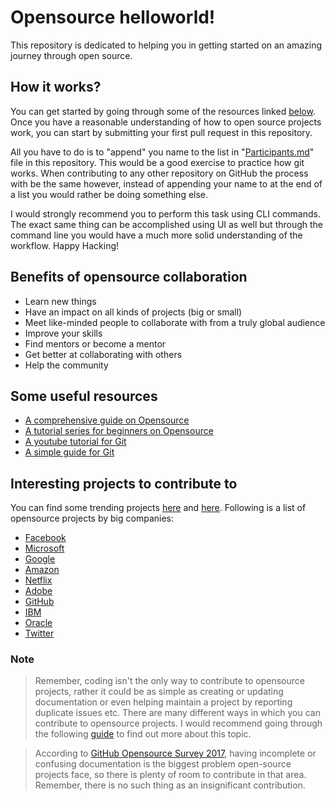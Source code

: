 # Opensource helloworld!
This repository is dedicated to helping you in getting started on an amazing journey through open source.

## How it works?
You can get started by going through some of the resources linked [below](#some-useful-resources).
Once you have a reasonable understanding of how to open source projects work, you can start by submitting your first pull request in this repository.

All you have to do is to "append" you name to the list in "[Participants.md](https://github.com/mikaalanwar/opensource-helloworld/blob/master/Participants.md)" file in this repository. This would be a good exercise to practice how git works. When contributing to any other repository on GitHub the process with be the same however, instead of appending your name to at the end of a list you would rather be doing something else.

I would strongly recommend you to perform this task using CLI commands. The exact same thing can be accomplished using UI as well but through the command line you would have a much more solid understanding of the workflow. Happy Hacking!


## Benefits of opensource collaboration
- Learn new things
- Have an impact on all kinds of projects (big or small)
- Meet like-minded people to collaborate with from a truly global audience
- Improve your skills
- Find mentors or become a mentor
- Get better at collaborating with others
- Help the community

## Some useful resources
- [A comprehensive guide on Opensource](https://opensource.guide/)
- [A tutorial series for beginners on Opensource](https://www.firsttimersonly.com/)
- [A youtube tutorial for Git](https://www.youtube.com/watch?v=SWYqp7iY_Tc)
- [A simple guide for Git](https://rogerdudler.github.io/git-guide/)

## Interesting projects to contribute to
You can find some trending projects [here](https://github.com/trending) and [here](https://github.com/explore). Following is a list of opensource projects by big companies:
- [Facebook](https://github.com/facebook)
- [Microsoft](https://github.com/Microsoft)
- [Google](https://github.com/google)
- [Amazon](https://github.com/amzn)
- [Netflix](https://github.com/Netflix)
- [Adobe](https://github.com/adobe)
- [GitHub](https://github.com/github)
- [IBM](https://github.com/ibm)
- [Oracle](https://github.com/oracle)
- [Twitter](https://github.com/twitter)

### Note

> Remember, coding isn't the only way to contribute to opensource projects, rather it could be as simple as creating or updating documentation or even helping maintain a project by reporting duplicate issues etc. There are many different ways in which you can contribute to opensource projects. I would recommend going through the following [guide](https://opensource.guide/how-to-contribute/#what-it-means-to-contribute) to find out more about this topic.  

> According to [GitHub Opensource Survey 2017](http://opensourcesurvey.org/2017/), having incomplete or confusing documentation is the biggest problem open-source projects face, so there is plenty of room to contribute in that area. Remember, there is no such thing as an insignificant contribution.

